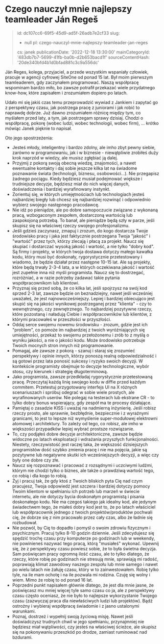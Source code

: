 Czego nauczył mnie najlepszy teamleader Ján Regeš
=================================================

> id: dc107cc6-69f5-45d9-ad5f-26adb7e2cf33
> slug:
> 	- null
> 	pl: czego-nauczyl-mnie-najlepszy-teamleader-jan-reges
> 
> cs: janek
> publicationDate: '2022-12-18 13:30:00'
> mainCategoryId: '483db7b7-5699-41fb-ba0b-d2b653bacd1f'
> sourceContentHash: '20de340bfd4b1d0bfad881c3c9a556dc'

Ján Reges, kolega, przyjaciel, a przede wszystkim wspaniały człowiek, pracuje w agencji cyfrowej SiteOne od ponad 15 lat. Był moim pierwszym teamleaderem, gdy zaczynałem programować. Naszą współpracę wspominam bardzo miło, bo zawsze potrafił przekazać wiele przydatnego know-how, które zapisałem i zrozumiałem dopiero po latach.

Udało mi się jakiś czas temu przeprowadzić wywiad z Jankiem i zapytać go z perspektywy czasu, jak postrzega pracę z juniorami i jak robić to naprawdę dobrze. Już dawno zrozumiałem różnicę między tym, co myślałem przed laty, a tym, jak postrzegam sprawy dzisiaj. Chodzi o współpracę, pokorę (wobec ludzi, wobec technologii, wobec firm), ... krótko mówiąc Janek pięknie to napisał.

Oto jego spostrzeżenia:

- Jesteś młody, inteligentny i bardzo zdolny, ale imho zbyt pewny siebie, zarówno w programowaniu, jak i w biznesie - niewątpliwie zrobiłeś duży krok naprzód w wiedzy, ale musisz zgłębiać ją dalej.
- Przyjmij z pokorą swoją obecną wiedzę, znajomości, a nawet ewentualne kontakty i daj sobie jeszcze kilka lat na świadome poznawanie świata (technologii, biznesu, osobowości...). Nie przegapisz żadnego pociągu. Kiedy będziesz musiał podejmować większe i trudniejsze decyzje, będziesz miał do nich więcej danych, doświadczenia i bardziej wyrafinowany instynkt.
- Zorientuj się, w których umiejętnościach lub technologiach jesteś najbardziej biegły lub chcesz się najbardziej rozwinąć i odpowiednio wybierz swojego następnego pracodawcę.
- Nie idź po pieniądze, ale po dobre samopoczucie związane z wykonaną pracą, wzbogaconym zespołem, dostarczoną wartością lub zaspokojoną potrzebą. To banał, ale pieniądze będą szły w parze, jeśli skupisz się na właściwej rzeczy swojego profesjonalizmu.
- Jeśli gdzieś zaczynasz, zmapuj i zrozum, do kogo dostarcza Twoje środowisko pracy i jaka jest faktycznie postrzegana Twoja "jakość" i "wartość" przez tych, którzy zlecają i płacą za projekt. Naucz się skupiać i dostarczać wysoką jakość i wartość, a nie tylko "dobry kod". Są firmy i projekty, w których twoja dostawa dotyczy małego kawałka kodu, który musi być doskonały, rygorystycznie przetestowany i wiadomo, że będzie działał przez następne 10-15 lat. Ale są projekty, które będą trwały 2-3-4 lata, a w których oczekiwana jakość i wartość jest zupełnie inna niż myśli programista. Naucz się to dostrzegać, rozróżniać, a w razie potrzeby zadawać takie pytania współpracownikom lub klientowi.
- Przyznaj się przed sobą, że co kilka lat, jeśli spojrzysz na swój kod sprzed 2-3 lat, zawsze będzie on beznadziejny, nawet jeśli wcześniej uważałeś, że jest najnowocześniejszy. Lepiej i bardziej obiecująco jest skupić się na jakości wynikowej postrzeganej przez "klienta" - czy to wewnętrznego, czy zewnętrznego. To najbardziej pozytywne rzeczy, które pozostaną i naładują Ciebie i współpracowników lub klientów, z którymi pracowałeś w przeszłości w przyszłości.
- Oddaj serce swojemu nowemu środowisku - zrozum, gdzie jest ich "problem", co pomoże im najbardziej z twoich wyróżniających się umiejętności, przekaż to swojemu przełożonemu i zrób to z myślą o wyniku jakości, a nie o jakości kodu. Może środowisko potrzebuje Twoich mocnych stron innych niż programowanie.
- Pomagaj, ale zawsze z pokorą - szanuj i staraj się zrozumieć perspektywy i opinie innych, którzy ponoszą realną odpowiedzialność i są gotowi przez lata ponosić sukcesy i ryzyko swoich decyzji. W kontekście programisty obejmuje to decyzje technologiczne, wybór stosu, czy kierunek i strategię długoterminową.
- Jako programista, zawsze przedkładaj rygorystycznie przetestowaną pracę. Przeczytaj każdą linię swojego kodu w diffie przed każdym commitem. Przetestuj przygotowany interfejs UI na X różnych scenariuszach i spróbuj odegrać w sobie wiele prostych, ale wyrafinowanych userów. Nie polegaj na testerach lub ekstrane CR - to tylko dobry bonus wspierający, gdy zespół ma te procesy działające.
- Pamiętaj o zasadzie KISS i uważaj na nadmierną inżynierię. Jeśli robisz rzeczy prosto, ale sprawnie, bezbłędnie, bezpiecznie i z wyraźnymi granicami, to jest to lepsze niż wymyślenie super-modułowej elektrowni atomowej i architektury. To zależy od tego, co robisz, ale imho w większości przypadków lepiej wybrać prostsze rozwiązanie.
- To, czy podjąłeś dobre decyzje architektoniczne, zawsze będzie widoczne po latach eksploatacji i wdrażania przyszłych funkcjonalności. Niestety, rzeczywistość jest raczej taka, że większość dzisiejszych programistów dość szybko zmienia pracę i nie ma pojęcia, jakie są pozytywne lub negatywne skutki ich wcześniejszych decyzji, a więc czy były one dobre czy złe.
- Naucz się rozpoznawać i pracować z rozsądnymi i uczciwymi ludźmi, którym nie chodzi tylko o biznes, ale także o prawdziwą wartość tego, co robią i dla kogo to robią.
- Żyj i pracuj tak, że gdy ktoś z Twoich bliskich pyta Cię nad czym pracujesz, Twoja odpowiedź jest szczera i bardziej dotyczy pomocy Twoim klientom w spełnianiu ich potrzeb lub marzeń w świecie internetu, ale nie dotyczy bycia doskonałym programistą i pisania doskonałego kodu. Nie ma czegoś takiego jak idealny kod, ale jedynym świadectwem tego, że miałeś dobry kod jest to, że po latach właściciel lub współpracownik jednego z twoich projektów/produktów pochwali cię, że dobrze się z nim pracowało przez cały czas, albo że ładnie się rozbudował.
- Nie pozwól, by Cię to dopadło i pomyśl o swoim zdrowiu fizycznym i psychicznym. Pracuj tylko 8-10 godzin dziennie. Jeśli zdecydujesz się spędzić trochę czasu przy komputerze po godzinach lub w weekendy, nie powinieneś nazywać tego pracą, którą "musiałeś" wykonać. Upewnij się, że z perspektywy czasu powiesz sobie, że to była świetna decyzja. Sam poświęcam pracy ogromną ilość czasu, ale to tylko dlatego, że rzeczy, które robię po godzinach nie stresują mnie, sprawiają mi radość, poprawiają klimat zawodowy naszego zespołu lub mnie samego i nawet po wielu latach nie żałuję czasu, który w to zainwestowałem. Robię tylko tyle, na ile mam ochotę i na ile pozwala mi rodzina. Czuję się wolny i wiem. Mimo że robię to od ponad 16 lat.
- Poprzedni punkt napisałem głównie dlatego, że jest dla mnie jasne, że poświęcasz mu mniej więcej tyle samo czasu co ja, ale z perspektywy czasu często oceniasz, że nie było to najlepsze wykorzystanie Twojego czasu (zazwyczaj praca dla niewłaściwych ludzi lub projektów). Bądź ostrożny i wybieraj współpracę świadomie i z jasno ustalonymi warunkami.
- Poznaj, dostrzeż i wypełnij swoją życiową misję. Nawet jeśli doświadczysz trudnych chwil w jego spełnianiu, przynajmniej nie będziesz miał wątpliwości, czy jesteś na właściwej ścieżce, ale skupisz się na pokonywaniu przeszkód po drodze, zamiast ruminować nad bzdurami.
